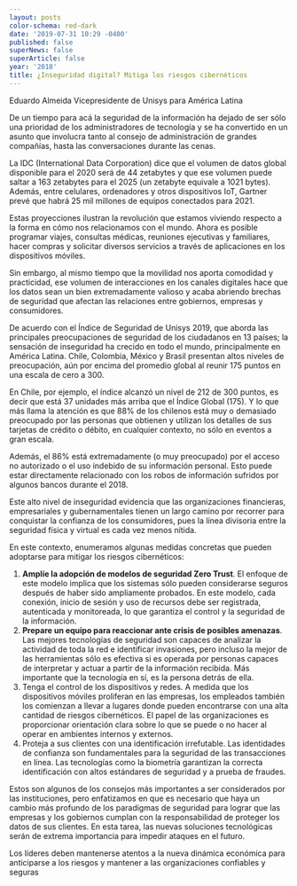 ```yaml
---
layout: posts
color-schema: red-dark
date: '2019-07-31 10:29 -0400'
published: false
superNews: false
superArticle: false
year: '2018'
title: ¿Inseguridad digital? Mitiga los riesgos cibernéticos
---
```



Eduardo Almeida
Vicepresidente de Unisys para América Latina


De un tiempo para acá la seguridad de la información ha dejado de ser sólo una prioridad de los administradores de tecnología y se ha convertido en un asunto que involucra tanto al consejo de administración de grandes compañías, hasta las conversaciones durante las cenas.

La IDC (International Data Corporation) dice que el volumen de datos global disponible para el 2020 será de 44 zetabytes y que ese volumen puede saltar a 163 zetabytes para el 2025 (un zetabyte equivale a 1021 bytes). Además, entre celulares, ordenadores y otros dispositivos IoT, Gartner prevé que habrá 25 mil millones de equipos conectados para 2021.

Estas proyecciones ilustran la revolución que estamos viviendo respecto a la forma en cómo nos relacionamos con el mundo. Ahora es posible programar viajes, consultas médicas, reuniones ejecutivas y familiares, hacer compras y solicitar diversos servicios a través de aplicaciones en los dispositivos móviles. 

Sin embargo, al mismo tiempo que la movilidad nos aporta comodidad y practicidad, ese volumen de interacciones en los canales digitales hace que los datos sean un bien extremadamente valioso y acaba abriendo brechas de seguridad que afectan las relaciones entre gobiernos, empresas y consumidores.

De acuerdo con el Índice de Seguridad de Unisys 2019, que aborda las principales preocupaciones de seguridad de los ciudadanos en 13 países; la sensación de inseguridad ha crecido en todo el mundo, principalmente en América Latina. Chile, Colombia, México y Brasil presentan altos niveles de preocupación, aún por encima del promedio global al reunir 175 puntos en una escala de cero a 300.

En Chile, por ejemplo, el índice alcanzó un nivel de 212 de 300 puntos, es decir que está 37 unidades más arriba que el Índice Global (175). Y lo que más llama la atención es que 88% de los chilenos está muy o demasiado preocupado por las personas que obtienen y utilizan los detalles de sus tarjetas de crédito o débito, en cualquier contexto, no sólo en eventos a gran escala. 

Además, el 86% está extremadamente (o muy preocupado) por el acceso no autorizado o el uso indebido de su información personal. Esto puede estar directamente relacionado con los robos de información sufridos por algunos bancos durante el 2018.

Este alto nivel de inseguridad evidencia que las organizaciones financieras, empresariales y gubernamentales tienen un largo camino por recorrer para conquistar la confianza de los consumidores, pues la línea divisoria entre la seguridad física y virtual es cada vez menos nítida.

En este contexto, enumeramos algunas medidas concretas que pueden adoptarse para mitigar los riesgos cibernéticos:

1. **Amplíe la adopción de modelos de seguridad Zero Trust**. El enfoque de este modelo implica que los sistemas sólo pueden considerarse seguros después de haber sido ampliamente probados. En este modelo, cada conexión, inicio de sesión y uso de recursos debe ser registrada, autenticada y monitoreada, lo que garantiza el control y la seguridad de la información.  
1. **Prepare un equipo para reaccionar ante crisis de posibles amenazas**.  Las mejores tecnologías de seguridad son capaces de analizar la actividad de toda la red e identificar invasiones, pero incluso la mejor de las herramientas sólo es efectiva si es operada por personas capaces de interpretar y actuar a partir de la información recibida. Más importante que la tecnología en sí, es la persona detrás de ella.
1. Tenga el control de los dispositivos y redes. A medida que los dispositivos móviles proliferan en las empresas, los empleados también los comienzan a llevar a lugares donde pueden encontrarse con una alta cantidad de riesgos cibernéticos. El papel de las organizaciones es proporcionar orientación clara sobre lo que se puede o no hacer al operar en ambientes internos y externos.
1. Proteja a sus clientes con una identificación irrefutable. Las identidades de confianza son fundamentales para la seguridad de las transacciones en línea. Las tecnologías como la biometría garantizan la correcta identificación con altos estándares de seguridad y a prueba de fraudes.


Estos son algunos de los consejos más importantes a ser considerados por las instituciones, pero enfatizamos en que es necesario que haya un cambio más profundo de los paradigmas de seguridad para lograr que las empresas y los gobiernos cumplan con la responsabilidad de proteger los datos de sus clientes. En esta tarea, las nuevas soluciones tecnológicas serán de extrema importancia para impedir ataques en el futuro. 

Los líderes deben mantenerse atentos a la nueva dinámica económica para anticiparse a los riesgos y mantener a las organizaciones confiables y seguras

